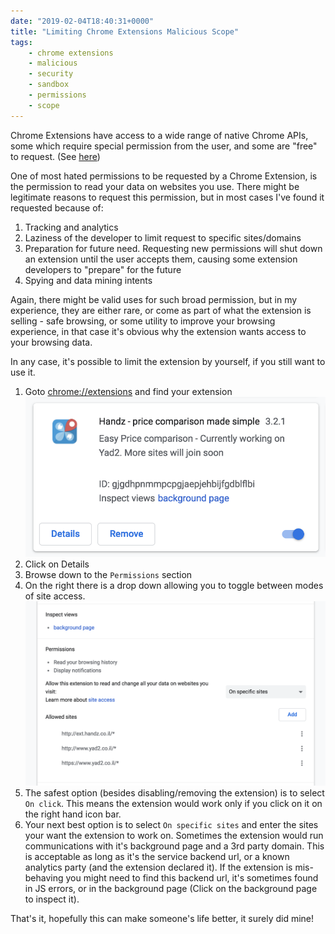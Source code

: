 ```yaml
---
date: "2019-02-04T18:40:31+0000"
title: "Limiting Chrome Extensions Malicious Scope"
tags:
    - chrome extensions
    - malicious
    - security
    - sandbox
    - permissions
    - scope
---
```


Chrome Extensions have access to a wide range of native Chrome APIs, some which require special permission
from the user, and some are "free" to request. (See [here](https://developer.chrome.com/extensions/declare_permissions))

One of most hated permissions to be requested by a Chrome Extension, is the permission to read your data on websites
you use. There might be legitimate reasons to request this permission, but in most cases I've found it
requested because of:

1. Tracking and analytics
2. Laziness of the developer to limit request to specific sites/domains
3. Preparation for future need. Requesting new permissions will shut down an extension until the user accepts them, causing some extension developers to "prepare" for the future
4. Spying and data mining intents

Again, there might be valid uses for such broad permission, but in my experience, they are either rare,
or come as part of what the extension is selling - safe browsing, or some utility to improve your browsing experience,
in that case it's obvious why the extension wants access to your browsing data.

In any case, it's possible to limit the extension by yourself, if you still want to use it.

1. Goto [chrome://extensions](chrome://extensions) and find your extension ![Violating extension](extension-details.png)
2. Click on Details
3. Browse down to the `Permissions` section
4. On the right there is a drop down allowing you to toggle between modes of site access. ![Mode dropdown](on-specific-sites.png)
5. The safest option (besides disabling/removing the extension) is to select `On click`. This means the extension would work only if you click on it on the right hand icon bar.
6. Your next best option is to select `On specific sites` and enter the sites your want the extension to work on. Sometimes the extension would run communications with it's background page and a 3rd party domain. This is acceptable as long as it's the service backend url, or a known analytics party (and the extension declared it). If the extension is mis-behaving you might need to find this backend url, it's sometimes found in JS errors, or in the background page (Click on the background page to inspect it).

That's it, hopefully this can make someone's life better, it surely did mine!
